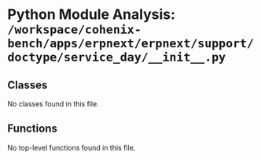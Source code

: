 # Python Module Analysis: `/workspace/cohenix-bench/apps/erpnext/erpnext/support/doctype/service_day/__init__.py`

## Classes

No classes found in this file.


## Functions

No top-level functions found in this file.
